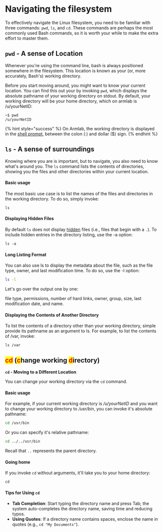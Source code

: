 # Navigating the filesystem

To effectively navigate the Linux filesystem, you need to be familiar with three commands: `pwd`, `ls`, and `cd`. These commands are perhaps the most commonly used Bash commands, so it is worth your while to make the extra effort to master them.

## **`pwd` - A sense of Location**

Whenever you're using the command line, bash is always positioned somewhere in the filesystem. This location is known as your (or, more accurately, Bash's) working directory.&#x20;

Before you start moving around, you might want to know your current location. You can find this out your by invoking `pwd`, which displays the absolute pathname of your working directory on stdout. By default, your working directory will be your home directory, which on armlab is /u/yourNetID:

```
~$ pwd
/u/yourNetID
```

{% hint style="success" %}
On Armlab, the working directory is displayed in the [shell prompt](../warm-up-commands.md#shell-prompt), between the colon (:) and dollar ($) sign.
{% endhint %}

## **`ls` - A sense of surroundings**

Knowing where you are is important, but to navigate, you also need to know what's around you. The `ls` command lists the contents of directories, showing you the files and other directories within your current location.

#### Basic usage

The most basic use case is to list the names of the files and directories in the working directory. To do so, simply invoke:

```
ls
```

#### Displaying Hidden Files

By default `ls` does not display [hidden](../filesystem/notable-directories.md#hidden-files-directories) files (i.e., files that begin with a `.`). To include hidden entries in the directory listing, use the -a option:

```
ls -a
```

#### Long Listing Format

You can also use ls to display the metadata about the file, such as the file type, owner, and last modification time. To do so, use the -l option:

```bash
ls -l
```

Let's go over the output one by one:

file type, permissions, number of hard links, owner, group, size, last modification date, and name. &#x20;

#### Displaying the Contents of Another Directory

To list the contents of a directory other than your working directory, simple provide its pathname as an argument to ls. For example, to list the contents of /var, invoke:

```
ls /var
```

## <mark style="color:red;">cd</mark> (<mark style="color:red;">c</mark>hange working <mark style="color:red;">d</mark>irectory)



**`cd` - Moving to a Different Location**

You can change your working directory via the `cd` command.&#x20;

#### Basic usage

For example, if your current working directory is _/u/yourNetID_ and you want to change your working directory to _/usr/bin_, you can invoke it's absolute pathname:

```bash
cd /usr/bin
```

Or you can specify it's relative pathname:

```bash
cd ../../usr/bin
```

Recall that `..` represents the parent directory.&#x20;

#### Going home

If you invoke `cd` without arguments, it'll take you to your home directory:&#x20;

```
cd
```

#### Tips for Using `cd`

* **Tab Completion**: Start typing the directory name and press Tab; the system auto-completes the directory name, saving time and reducing typos.
* **Using Quotes**: If a directory name contains spaces, enclose the name in quotes (e.g., `cd "My Documents"`).

##

